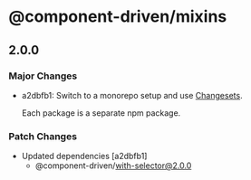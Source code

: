 # @component-driven/mixins

## 2.0.0
### Major Changes

- a2dbfb1: Switch to a monorepo setup and use [Changesets](https://github.com/atlassian/changesets).
  
  Each package is a separate npm package.

### Patch Changes

- Updated dependencies [a2dbfb1]
  - @component-driven/with-selector@2.0.0
